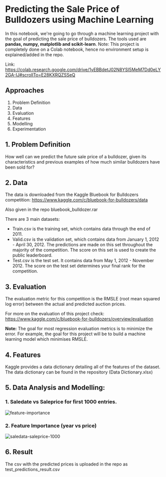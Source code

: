 # Predicting the Sale Price of Bulldozers using Machine Learning

In this notebook, we're going to go through a machine learning project with the goal of predicting the sale price of bulldozers. The tools used are **pandas, numpy, matplotlib and scikit-learn**. 
Note: This project is completely done on a Colab notebook, hence no environment setup is explained/added in the repo.

Link: https://colab.research.google.com/drive/1yEBBdetJ02N8YSI5MeM7Dd0eLY2GA-IJ#scrollTo=E28KXRQZSSeQ

## Approaches
1. Problem Definition
2. Data
3. Evaluation
4. Features
5. Modelling
6. Experimentation

## 1. Problem Definition
How well can we predict the future sale price of a bulldozer, given its characteristics and previous examples of how much similar bulldozers have been sold for?

## 2. Data
The data is downloaded from the Kaggle Bluebook for Bulldozers competition: https://www.kaggle.com/c/bluebook-for-bulldozers/data

Also given in the repo bluebook_bulldozer.rar

There are 3 main datasets:
* Train.csv is the training set, which contains data through the end of 2011.
* Valid.csv is the validation set, which contains data from January 1, 2012 - April 30, 2012. The predictions are made on this set throughout the majority of the competition. The score on this set is used to create the public leaderboard.
* Test.csv is the test set. It contains data from May 1, 2012 - November 2012. The score on the test set determines your final rank for the competition.

## 3. Evaluation
The evaluation metric for this competition is the RMSLE (root mean squared log error) between the actual and predicted auction prices.

For more on the evaluation of this project check: https://www.kaggle.com/c/bluebook-for-bulldozers/overview/evaluation

**Note:** The goal for most regression evaluation metrics is to minimize the error. For example, the goal for this project will be to build a machine learning model which minimises RMSLE.


## 4. Features

Kaggle provides a data dictionary detailing all of the features of the dataset. The data dictionary can be found in the repository (Data Dictionary.xlsx)

## 5. Data Analysis and Modelling:

### 1. Saledate vs Saleprice for first 1000 entries.

![feature-importance](https://user-images.githubusercontent.com/25824881/81528961-6ac86580-937b-11ea-9a7e-47937fb99d80.png)

### 2. Feature Importance (year vs price)

![saledata-saleprice-1000](https://user-images.githubusercontent.com/25824881/81528995-86337080-937b-11ea-992d-448b76bc2b82.png)

## 6. Result

The csv with the predicted prices is uploaded in the repo as test_predictions_result.csv
